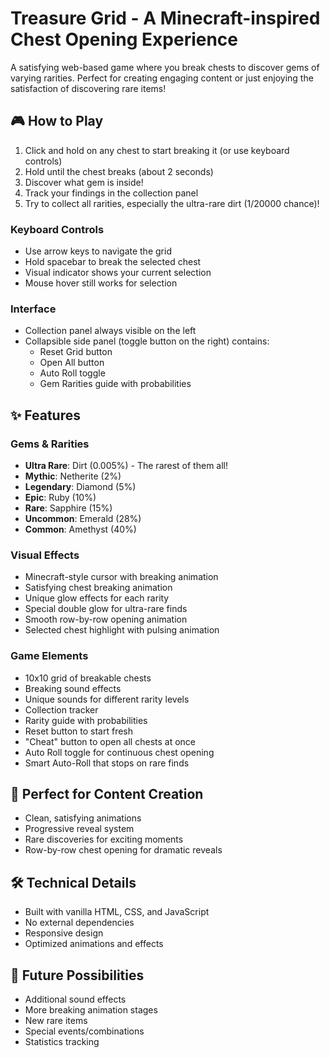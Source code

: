 # Treasure Grid - A Minecraft-inspired Chest Opening Experience

A satisfying web-based game where you break chests to discover gems of varying rarities. Perfect for creating engaging content or just enjoying the satisfaction of discovering rare items!

## 🎮 How to Play

1. Click and hold on any chest to start breaking it (or use keyboard controls)
2. Hold until the chest breaks (about 2 seconds)
3. Discover what gem is inside!
4. Track your findings in the collection panel
5. Try to collect all rarities, especially the ultra-rare dirt (1/20000 chance)!

### Keyboard Controls
- Use arrow keys to navigate the grid
- Hold spacebar to break the selected chest
- Visual indicator shows your current selection
- Mouse hover still works for selection

### Interface
- Collection panel always visible on the left
- Collapsible side panel (toggle button on the right) contains:
  - Reset Grid button
  - Open All button
  - Auto Roll toggle
  - Gem Rarities guide with probabilities

## ✨ Features

### Gems & Rarities
- **Ultra Rare**: Dirt (0.005%) - The rarest of them all!
- **Mythic**: Netherite (2%)
- **Legendary**: Diamond (5%)
- **Epic**: Ruby (10%)
- **Rare**: Sapphire (15%)
- **Uncommon**: Emerald (28%)
- **Common**: Amethyst (40%)

### Visual Effects
- Minecraft-style cursor with breaking animation
- Satisfying chest breaking animation
- Unique glow effects for each rarity
- Special double glow for ultra-rare finds
- Smooth row-by-row opening animation
- Selected chest highlight with pulsing animation

### Game Elements
- 10x10 grid of breakable chests
- Breaking sound effects
- Unique sounds for different rarity levels
- Collection tracker
- Rarity guide with probabilities
- Reset button to start fresh
- "Cheat" button to open all chests at once
- Auto Roll toggle for continuous chest opening
- Smart Auto-Roll that stops on rare finds

## 🎥 Perfect for Content Creation
- Clean, satisfying animations
- Progressive reveal system
- Rare discoveries for exciting moments
- Row-by-row chest opening for dramatic reveals

## 🛠 Technical Details
- Built with vanilla HTML, CSS, and JavaScript
- No external dependencies
- Responsive design
- Optimized animations and effects

## 🎯 Future Possibilities
- Additional sound effects
- More breaking animation stages
- New rare items
- Special events/combinations
- Statistics tracking 